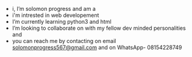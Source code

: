 - i, I’m solomon progress and am a 
- i'm intrested in web developement
- I’m currently learning python3 and html
- I’m looking to collaborate on with my fellow dev minded personalities and 
- you can reach  me by contacting on email solomonprogress567@gmail.com and on WhatsApp- 08154228749
